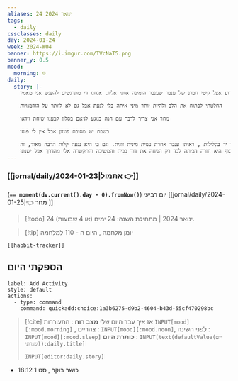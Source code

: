 ```yaml
---
aliases: 24 ינואר 2024
tags:
  - daily
cssclasses: daily
day: 2024-01-24
week: 2024-W04
banner: https://i.imgur.com/TVcNaT5.png
banner_y: 0.5
mood:
  morning: ☹️
daily:
  story: |-
    היום הארוע אצל קיטי חברנ של ענבר שענבר הזמינה אותי אליו. אנחנו די מתרגשים להפגש אני מאמין. 

    החלטתי לפתוח את הלב ולהיות יותר מיני איתה בלי לגעת אבל גם לא לוותר על הזדמנויות 

    מחר אני צריך לדבר עם חנה בנוגע לג׳אם בסלון קבענו שיחת וידאו

    בשבת יש מסיבת פונזון אבל אין לי פונזו

    אחרי הארוע:  וואו היה מטורף , ראיתי את ענבר ממש דורשת מגבר גדול שיגע בא יניח עליה ידיים ילטף אותה והיא הניחה עליו יד בקלילות , ראיתי ענבר אחרת נשית מינית זוגית. וגם בי היא נגעה קלות הרבה מאוד, זה 
    הייתי בטוח שהם זורמים למיטה אצלו אבל בסוף היא חזרה הביתה לבד רק הניחה את דוד בבית והמשיכה והתקשרה אלי מהדרך אבל ישנתי
---
```


### [[jornal/daily/2024-01-23|אתמול 👉]]
(**`== moment(dv.current().day - 0).fromNow()`**) יום רביעי 
[[jornal/daily/2024-01-25|👈 מחר ]]

> [!todo]   24 ינואר 2024 | מתחילת השנה: 24 ימים (או 4 שבועות). 

> [!tip]  יומן מלחמה , היום ה - 110 למלחמה

```meta-bind-embed
[[habbit-tracker]]
```

## הספקתי היום

```meta-bind-button
label: Add Activity
style: default
actions: 
  - type: command
    command: quickadd:choice:1a3b6275-d9b2-4604-b43d-55cf470298bc

```

> [!cite] אז איך עבר היום שלי
> **מצב רוח** :  התעוררות `INPUT[mood][:mood.morning]` , צהריים : `INPUT[mood][:mood.noon]`,  לפני השינה :  `INPUT[mood][:mood.sleep]`
> **כותרת היום** : `INPUT[text(defaultValue(יום שגרתי)):daily.title]`
> ```meta-bind
> INPUT[editor:daily.story]
> ```
- 18:12 כושר בוקר , סט 1 
